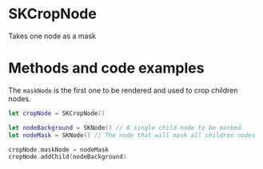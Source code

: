# SKCropNode

Takes one node as a mask

# Methods and code examples

The `maskNode` is the first one to be rendered and used to crop children nodes.

```Swift
let cropNode = SKCropNode()

let nodeBackground = SKNode() // A single child node to be masked
let nodeMask = SKNode() // The node that will mask all children nodes

cropNode.maskNode = nodeMask
cropNode.addChild(nodeBackground)
```
